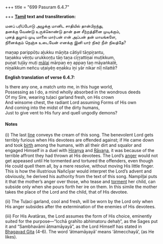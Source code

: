 +++
title = "699 Pasuram 6.4.7"

+++
**[Tamil](/definition/tamil#history "show Tamil definitions") text and transliteration:**

மனப் பரிப்போடு அழுக்கு மானிட சாதியில் தான்பிறந்து,  
தனக்கு வேண்டு உருக்கொண்டு தான் தன சீற்றத்தினை முடிக்கும்,  
புனத் துழாய் முடி மாலை மார்பன் என் அப்பன் தன் மாயங்களே,  
நினைக்கும் நெஞ்சு உடையேன் எனக்கு இனி யார் நிகர் நீள் நிலத்தே?

maṉap parippōṭu aḻukku māṉiṭa cātiyil tāṉpiṟantu,  
taṉakku vēṇṭu urukkoṇṭu tāṉ taṉa cīṟṟattiṉai muṭikkum,  
puṉat tuḻāy muṭi [mālai](/definition/malai#history "show mālai definitions") mārpaṉ eṉ appaṉ taṉ māyaṅkaḷē,  
niṉaikkum neñcu uṭaiyēṉ eṉakku iṉi yār nikar nīḷ nilattē?

**English translation of verse 6.4.7:**

Is there any one, a match unto me, in this huge world,  
Possessing as I do, a mind wholly absorbed in the wondrous deeds  
Of my Sire, wearing tuḷaci garland fresh, on His crown  
And winsome chest, the radiant Lord assuming Forms of His own  
And coming into the midst of the dirty humans,  
Just to give vent to His fury and quell ungodly demons?

#### Notes

\(i\) The last [line](/definition/line#history "show line definitions") conveys the cream of this song. The benevolent Lord gets terribly furious when His devotees are offended against; if He came down and took [birth](/definition/birth#history "show birth definitions") among the humans, with all their dirt and squalor and engaged Himself in a duel with [Hiraṇya](/definition/hiranya#history "show Hiraṇya definitions") and [Rāvaṇa](/definition/ravana#vaishnavism "show Rāvaṇa definitions"), it was because of the terrible affront they had thrown at His devotees. The Lord’s [anger](/definition/anger#history "show anger definitions") would not get appeased until He tormented and tortured the offenders, even though He could quell them all, by a mere resolve, without moving His little finger. This is how the illustrious Nañcīyar would interpret the Lord’s advent and obviously, he derived his authority from the text of this song. Nampilḻai puts it that the mother’s anger over those, who tease and [torment](/definition/torment#history "show torment definitions") her child, can subside only when she pours forth her ire on them. In this simile the mother takes the place of the Lord and the child, that of His devotee.

\(ii\) The Tuḷaci garland, cool and fresh, will be worn by the Lord only when His anger subsides after the extermination of the enemies of His devotees.

\(iii\) For His Avatāras, the Lord assumes the form of His choice, eminently suited for the purpose—“Icchā grahīto abhimatoru dehaḥ”, as the Sages put it and “Sambhavāmi ātmamāyayā”, as the Lord Himself has stated in [Bhagavad Gita](/definition/bhagavad-gita#vaishnavism "show Bhagavad Gita definitions") (4-6). The word ‘ātmamāyayā’ means ‘ātmecchayā’, (as He likes).


